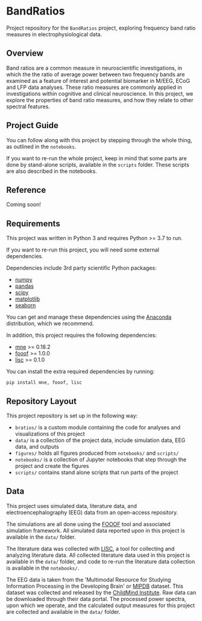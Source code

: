 # BandRatios

Project repository for the `BandRatios` project, exploring frequency band ratio measures in electrophysiological data.

## Overview

Band ratios are a common measure in neuroscientific investigations, in which the the ratio of average power between two frequency bands are examined as a feature of interest and potential biomarker in M/EEG, ECoG and LFP data analyses. These ratio measures are commonly applied in investigations within cognitive and clinical neuroscience. In this project, we explore the properties of band ratio measures, and how they relate to other spectral features.

## Project Guide

You can follow along with this project by stepping through the whole thing, as outlined in the `notebooks`.

If you want to re-run the whole project, keep in mind that some parts are done by stand-alone scripts, available in the `scripts` folder. These scripts are also described in the notebooks.

## Reference

Coming soon!

## Requirements

This project was written in Python 3 and requires Python >= 3.7 to run.

If you want to re-run this project, you will need some external dependencies.

Dependencies include 3rd party scientific Python packages:
- [numpy](https://github.com/numpy/numpy)
- [pandas](https://github.com/pandas-dev/pandas)
- [scipy](https://github.com/scipy/scipy)
- [matplotlib](https://github.com/matplotlib/matplotlib)
- [seaborn](https://github.com/mwaskom/seaborn)

You can get and manage these dependencies using the [Anaconda](https://www.anaconda.com/distribution/) distribution, which we recommend.

In addition, this project requires the following dependencies:

 - [mne](https://github.com/mne-tools/mne-python) >= 0.18.2
 - [fooof](https://github.com/fooof-tools/fooof) >= 1.0.0
 - [lisc](https://github.com/lisc-tools/lisc) >= 0.1.0

You can install the extra required dependencies by running:

```
pip install mne, fooof, lisc
```

## Repository Layout

This project repository is set up in the following way:

- `bratios/` is a custom module containing the code for analyses and visualizations of this project
- `data/` is a collection of the project data, include simulation data, EEG data, and outputs
- `figures/` holds all figures produced from `notebooks/` and `scripts/`
- `notebooks/` is a collection of Jupyter notebooks that step through the project and create the figures
- `scripts/` contains stand alone scripts that run parts of the project

## Data

This project uses simulated data, literature data, and electroencephalography (EEG) data from an open-access repository.

The simulations are all done using the [FOOOF](https://github.com/fooof-tools/fooof) tool and associated simulation framework. All simulated data reported upon in this project is available in the `data/` folder.

The literature data was collected with [LISC](https://github.com/lisc-tools/lisc), a tool for collecting and analyzing literature data. All collected literature data used in this project is available in the `data/` folder, and code to re-run the literature data collection is available in the `notebooks/`.

The EEG data is taken from the 'Multimodal Resource for Studying Information Processing in the Developing Brain' or [MIPDB](http://fcon_1000.projects.nitrc.org/indi/cmi_eeg/) dataset. This dataset was collected and released by the [ChildMind Institute](https://childmind.org/). Raw data can be downloaded through their data portal. The processed power spectra, upon which we operate, and the calculated output measures for this project are collected and available in the `data/` folder.
